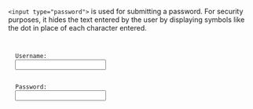 `<input type="password">` is used for submitting a password. For security purposes, it hides the text entered by the user by displaying symbols like the dot in place of each character entered.

<codeblock language="html" type="lesson">
<code>
<form>
  <label>Username:</label>
  <input type="text">
  <br>
  <label>Password:</label>
  <input type="password">
</form>
</code>
</codeblock>